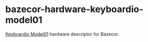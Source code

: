 bazecor-hardware-keyboardio-model01
=====================================

[Keyboardio Model01][kbdio:m01] hardware descriptor for Bazecor.

 [kbdio:m01]: https://shop.keyboard.io/
